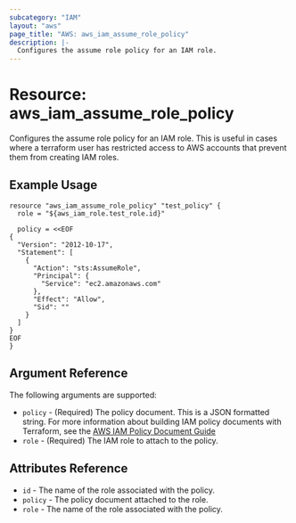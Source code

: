 ```yaml
---
subcategory: "IAM"
layout: "aws"
page_title: "AWS: aws_iam_assume_role_policy"
description: |-
  Configures the assume role policy for an IAM role.
---
```


# Resource: aws_iam_assume_role_policy

Configures the assume role policy for an IAM role.  This is useful in cases where a terraform user has restricted access to AWS accounts that prevent them from creating IAM roles.

## Example Usage

```hcl
resource "aws_iam_assume_role_policy" "test_policy" {
  role = "${aws_iam_role.test_role.id}"

  policy = <<EOF
{
  "Version": "2012-10-17",
  "Statement": [
    {
      "Action": "sts:AssumeRole",
      "Principal": {
        "Service": "ec2.amazonaws.com"
      },
      "Effect": "Allow",
      "Sid": ""
    }
  ]
}
EOF
}
```

## Argument Reference

The following arguments are supported:

* `policy` - (Required) The policy document. This is a JSON formatted string. For more information about building IAM policy documents with Terraform, see the [AWS IAM Policy Document Guide](/docs/providers/aws/guides/iam-policy-documents.html)
* `role` - (Required) The IAM role to attach to the policy.

## Attributes Reference

* `id` - The name of the role associated with the policy.
* `policy` - The policy document attached to the role.
* `role` - The name of the role associated with the policy.